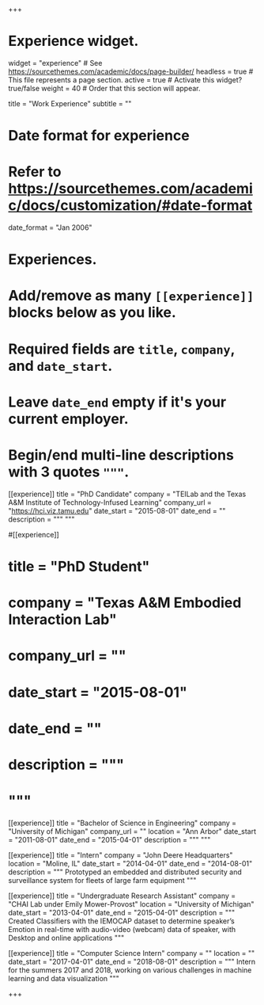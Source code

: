 +++
# Experience widget.
widget = "experience"  # See https://sourcethemes.com/academic/docs/page-builder/
headless = true  # This file represents a page section.
active = true  # Activate this widget? true/false
weight = 40  # Order that this section will appear.

title = "Work Experience"
subtitle = ""

# Date format for experience
#   Refer to https://sourcethemes.com/academic/docs/customization/#date-format
date_format = "Jan 2006"

# Experiences.
#   Add/remove as many `[[experience]]` blocks below as you like.
#   Required fields are `title`, `company`, and `date_start`.
#   Leave `date_end` empty if it's your current employer.
#   Begin/end multi-line descriptions with 3 quotes `"""`.
[[experience]]
  title = "PhD Candidate"
  company = "TEILab and the Texas A&M Institute of Technology-Infused Learning"
  company_url = "https://hci.viz.tamu.edu"
  date_start = "2015-08-01"
  date_end = ""
  description = """
  """

#[[experience]]
#  title = "PhD Student"
#  company = "Texas A&M Embodied Interaction Lab"
#  company_url = ""
#  date_start = "2015-08-01"
#  date_end = ""
#  description = """
#  """

[[experience]]
  title = "Bachelor of Science in Engineering"
  company = "University of Michigan"
  company_url = ""
  location = "Ann Arbor"
  date_start = "2011-08-01"
  date_end = "2015-04-01"
  description = """
  """

[[experience]]
  title = "Intern"
  company = "John Deere Headquarters"
  location = "Moline, IL"
  date_start = "2014-04-01"
  date_end = "2014-08-01"
  description = """
  Prototyped an embedded and distributed security and surveillance system for fleets of large farm equipment
  """

[[experience]]
  title = "Undergraduate Research Assistant"
  company = "CHAI Lab under Emily Mower-Provost"
  location = "University of Michigan"
  date_start = "2013-04-01"
  date_end = "2015-04-01"
  description = """
  Created Classifiers with the IEMOCAP dataset to determine speaker’s Emotion in real-time with audio-video (webcam) data of speaker, with Desktop and online applications
  """

[[experience]]
  title = "Computer Science Intern"
  company = ""
  location = ""
  date_start = "2017-04-01"
  date_end = "2018-08-01"
  description = """
  Intern for the summers 2017 and 2018, working on various challenges in machine learning and data visualization
  """

+++
